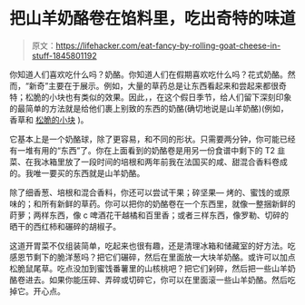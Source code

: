 # 把山羊奶酪卷在馅料里，吃出奇特的味道

> 原文：<https://lifehacker.com/eat-fancy-by-rolling-goat-cheese-in-stuff-1845801192>

你知道人们喜欢吃什么吗？奶酪。你知道人们在假期喜欢吃什么吗？花式奶酪。然而，“新奇”主要在于展示。例如，大量的草药总是让东西看起来和尝起来都很奇特；松脆的小块也有类似的效果。因此，，在这个假日季节，给人们留下深刻印象的最简单的方法就是给他们裹上别致的东西的奶酪(确切地说是山羊奶酪)(例如，香草和 [松脆的小块](https://skillet.lifehacker.com/make-every-thanksgiving-dish-better-with-more-crunchy-s-1845572856) )。



它基本上是一个奶酪球，除了更容易，和不同的形状。只需要两分钟，你可能已经有一堆有用的“东西”了。你在上面看到的奶酪卷是用另一份食谱中剩下的 T2 韭菜、在我冰箱里放了一段时间的培根和两年前我在法国买的咸、甜混合香料卷成的。我唯一要买的东西就是山羊奶酪。

除了细香葱、培根和混合香料，你还可以尝试干果；碎坚果— 烤的、蜜饯的或原味的；和所有新鲜的草药。你可以把你的奶酪卷在一个东西里，就像一整捆新鲜的莳萝；两样东西，像 c 啤酒花干越橘和百里香；或者三样东西，像罗勒、切碎的晒干的西红柿和碾碎的胡椒子。

这道开胃菜不仅组装简单，吃起来也很有趣，还是清理冰箱和储藏室的好方法。吃感恩节剩下的脆洋葱吗？把它们碾碎，然后在里面放一大块羊奶酪。或许可以加点松脆鼠尾草。吃点没加到蜜饯番薯里的山核桃吧？把它们剁碎，然后把一些山羊奶酪卷进去。如果你能压碎、弄碎或切碎它，你可以在里面滚一些山羊奶酪。然后吃掉它。开心点。